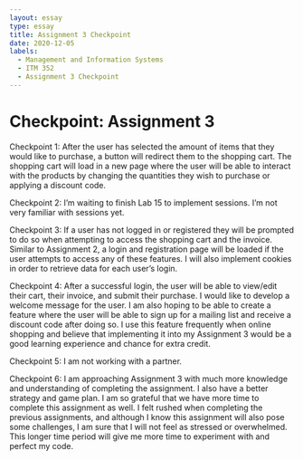 ```yaml
---
layout: essay
type: essay
title: Assignment 3 Checkpoint
date: 2020-12-05
labels:
  - Management and Information Systems
  - ITM 352
  - Assignment 3 Checkpoint
---
```

# Checkpoint: Assignment 3 
<p>Checkpoint 1:
After the user has selected the amount of items that they would like to purchase, a button will redirect them to the shopping cart. The shopping cart will load in a new page where the user will be able to interact with the products by changing the quantities they wish to purchase or applying a discount code.
 
Checkpoint 2:
I’m waiting to finish Lab 15 to implement sessions. I’m not very familiar with sessions yet.
 
Checkpoint 3:
If a user has not logged in or registered they will be prompted to do so when attempting to access the shopping cart and the invoice. Similar to Assignment 2, a login and registration page will be loaded if the user attempts to access any of these features. I will also implement cookies in order to retrieve data for each user’s login. 
 
Checkpoint 4:
After a successful login, the user will be able to view/edit their cart, their invoice, and submit their purchase. I would like to develop a welcome message for the user. I am also hoping to be able to create a feature where the user will be able to sign up for a mailing list and receive a discount code after doing so. I use this feature frequently when online shopping and believe that implementing it into my Assignment 3 would be a good learning experience and chance for extra credit.
 
Checkpoint 5:
I am not working with a partner.
 
Checkpoint 6:
I am approaching Assignment 3 with much more knowledge and understanding of completing the assignment. I also have a better strategy and game plan. I am so grateful that we  have more time to complete this assignment as well. I felt rushed when completing the previous assignments, and although I know this assignment will also pose some challenges, I am sure that I will not feel as stressed or overwhelmed. This longer time period will give me more time to experiment with and perfect my code. </p>
